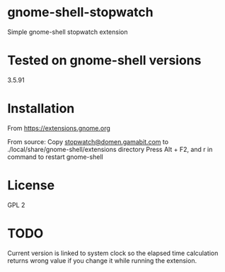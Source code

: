 gnome-shell-stopwatch
=====================

Simple gnome-shell stopwatch extension

Tested on gnome-shell versions
=====================

3.5.91

Installation
=====================

From https://extensions.gnome.org

From source:
Copy stopwatch@domen.gamabit.com to ./local/share/gnome-shell/extensions directory
Press Alt + F2, and r in command to restart gnome-shell

License
=====================

GPL 2

TODO
=====================

Current version is linked to system clock so the elapsed time calculation returns wrong value if you change it while running the extension.
